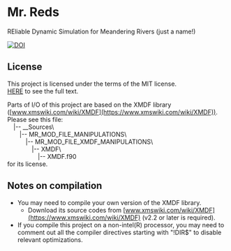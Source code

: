 # Mr. Reds
REliable Dynamic Simulation for Meandering Rivers (just a name!)

[![DOI](https://zenodo.org/badge/DOI/10.5281/zenodo.3885611.svg)](https://doi.org/10.5281/zenodo.3885611)

## License
This project is licensed under the terms of the MIT license.  
[HERE](https://github.com/zht9947/Mr_Reds/blob/master/LICENSE.md) to see the full text.

Parts of I/O of this project are based on the XMDF library ([www.xmswiki.com/wiki/XMDF](https://www.xmswiki.com/wiki/XMDF)).  
Please see this file:  
&emsp;|-- \_\_Sources\\  
&emsp;&emsp;|-- MR\_MOD\_FILE\_MANIPULATIONS\\  
&emsp;&emsp;&emsp;|-- MR\_MOD\_FILE\_XMDF\_MANIPULATIONS\\  
&emsp;&emsp;&emsp;&emsp;|-- XMDF\\  
&emsp;&emsp;&emsp;&emsp;&emsp;|-- XMDF.f90  
for its license.

## Notes on compilation
+ You may need to compile your own version of the XMDF library.  
  + Download its source codes from [www.xmswiki.com/wiki/XMDF](https://www.xmswiki.com/wiki/XMDF) (v2.2 or later is required).
+ If you compile this project on a non-intel(R) processor, you may need to comment out all the compiler directives starting with "!DIR$" to disable relevant optimizations.
